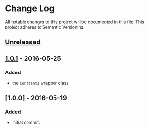 # Change Log
All notable changes to this project will be documented in this file.
This project adheres to [Semantic Versioning](http://semver.org/).

## [Unreleased][unreleased]

## [1.0.1] - 2016-05-25
### Added
- the `Constants` wrapper class

## [1.0.0] - 2016-05-19
### Added
- Initial commit.

[unreleased]: https://github.com/lucatume/wp-browser-commons/compare/1.0.1...HEAD
[1.0.1]: https://github.com/olivierlacan/keep-a-changelog/compare/1.0.0...1.0.1

